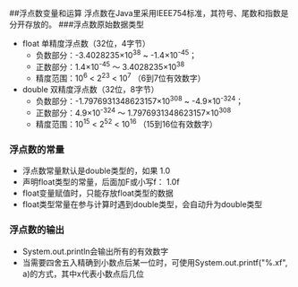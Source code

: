 ##浮点数变量和运算
浮点数在Java里采用IEEE754标准，其符号、尾数和指数是分开存放的。
###浮点数原始数据类型
- float 单精度浮点数（32位，4字节）  
    - 负数部分：-3.4028235×10<sup>38</sup> ~ -1.4×10<sup>-45</sup>；
    - 正数部分：1.4×10<sup>-45</sup> ～ 3.4028235×10<sup>38</sup>
    - 精度范围：10<sup>6</sup> < 2<sup>23</sup> < 10<sup>7</sup> （6到7位有效数字）
- double 双精度浮点数（32位，8字节）  
    - 负数部分：-1.7976931348623157×10<sup>308</sup> ~ -4.9×10<sup>-324</sup>；
    - 正数部分：4.9×10<sup>-324</sup> ～ 1.7976931348623157×10<sup>308</sup>
    - 精度范围：10<sup>15</sup> < 2<sup>52</sup> < 10<sup>16</sup> （15到16位有效数字）
### 浮点数的常量
- 浮点数常量默认是double类型的，如果 1.0
- 声明float类型的常量，后面加F或小写f： 1.0f
- float变量赋值时，只能存放float类型的数据
- float类型常量在参与计算时遇到double类型，会自动升为double类型

### 浮点数的输出
- System.out.println会输出所有的有效数字
- 当需要四舍五入精确到小数点后某一位时，可使用System.out.printf("%.xf", a)的方式，其中x代表小数点后几位

